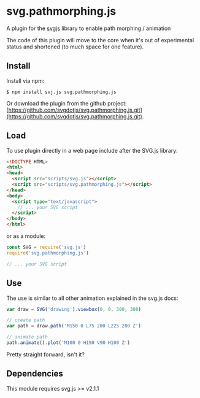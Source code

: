 # svg.pathmorphing.js

A plugin for the [svgjs](https://github.com/svgdotjs/svg.js) library to enable path morphing / animation

The code of this plugin will move to the core when it's out of experimental status and shortened (to much space for one feature).

## Install

Install via npm:

	$ npm install svj.js svg.pathmorphing.js

Or download the plugin from the github project:
[https://github.com/svgdotjs/svg.pathmorphing.js.git](https://github.com/svgdotjs/svg.pathmorphing.js.git).

## Load

To use plugin directly in a web page include after the SVG.js library:

```html
<!DOCTYPE HTML>
<html>
<head>
  <script src="scripts/svg.js"></script>
  <script src="scripts/svg.pathmorphing.js"></script>
</head>
<body>
  <script type="text/javascript">
    // ... your SVG script
  </script>
</body>
</html>
```

or as a module:

```js
const SVG = require('svg.js')
require('svg.pathmorphing.js')

// ... your SVG script
```

## Use

The use is similar to all other animation explained in the svg.js docs:

```javascript
var draw = SVG('drawing').viewbox(0, 0, 300, 300)

// create path
var path = draw.path('M150 0 L75 200 L225 200 Z')

// animate path
path.animate().plot('M100 0 H190 V90 H100 Z')

```

Pretty straight forward, isn't it?

## Dependencies
This module requires svg.js >= v2.1.1